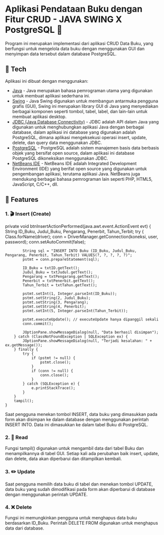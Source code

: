 # Aplikasi Pendataan Buku dengan Fitur CRUD - JAVA SWING X PostgreSQL 🚀
Program ini merupakan implementasi dari aplikasi CRUD Data Buku, yang berfungsi untuk mengelola data buku dengan menggunakan GUI dan menyimpan data tersebut dalam database PostgreSQL.
## 🔧 Tech
Aplikasi ini dibuat dengan menggunakan:
- [Java](https://www.oracle.com/java/technologies/downloads/?er=221886) - Java merupakan bahasa pemrograman utama yang digunakan untuk membuat aplikasi sederhana ini.
- [Swing](https://docs.oracle.com/javase/tutorial/uiswing/start/index.html) - Java Swing digunakan untuk membangun antarmuka pengguna grafis (GUI), Swing ini merupakan library GUI di Java yang menyediakan berbagai komponen seperti tombol, tabel, label, dan lain-lain untuk membuat aplikasi desktop.
- [JDBC (Java Database Connectivity)](https://docs.oracle.com/javase/tutorial/jdbc/) - JDBC adalah API dalam Java yang digunakan untuk menghubungkan aplikasi Java dengan berbagai database, dalam aplikasi ini database yang digunakan adalah PostgreSQL, dimana aplikasi mengeksekusi operasi insert, update, delete, dan query data menggunakan JDBC.
- [PostgreSQL](https://www.postgresql.org/download/) - PostgreSQL adalah sistem manajemen basis data berbasis objek yang bersifat open source, dalam aplikasi ini database PostgreSQL dikoneksikan menggunakan JDBC.
- [NetBeans IDE](https://netbeans.apache.org/download/index.html) - NetBeans IDE adalah Integrated Development Environment (IDE) yang berifat open source yang digunakan untuk pengembangan aplikasi, terutama aplikasi Java. NetBeans juga mendukung berbagai bahasa pemrograman lain seperti PHP, HTML5, JavaScript, C/C++, dll.
## 🔭 Features
### 1. 🎬 Insert (Create)
private void btnInsertActionPerformed(java.awt.event.ActionEvent evt) {                                          
        String ID_Buku, Judul_Buku, Pengarang, Penerbit, Tahun_Terbit;
        try {
            Class.forName(driver);
            conn = DriverManager.getConnection(koneksi, user, password);
            conn.setAutoCommit(false);

            String sql = "INSERT INTO Buku (ID_Buku, Judul_Buku, Pengarang, Penerbit, Tahun_Terbit) VALUES(?, ?, ?, ?, ?)";
            pstmt = conn.prepareStatement(sql);

            ID_Buku = txtID.getText();
            Judul_Buku = txtJudul.getText();
            Pengarang = txtPengarang.getText();
            Penerbit = txtPenerbit.getText();
            Tahun_Terbit = txtTahun.getText();

            pstmt.setInt(1, Integer.parseInt(ID_Buku));
            pstmt.setString(2, Judul_Buku);
            pstmt.setString(3, Pengarang);
            pstmt.setString(4, Penerbit);
            pstmt.setInt(5, Integer.parseInt(Tahun_Terbit));

            pstmt.executeUpdate(); // executeUpdate hanya dipanggil sekali
            conn.commit();

            JOptionPane.showMessageDialog(null, "Data berhasil disimpan");
        } catch (ClassNotFoundException | SQLException ex) {
            JOptionPane.showMessageDialog(null, "Terjadi kesalahan: " + ex.getMessage());
        } finally {
            try {
                if (pstmt != null) {
                    pstmt.close();
                }
                if (conn != null) {
                    conn.close();
                }
            } catch (SQLException e) {
                e.printStackTrace();
            }
        }
        tampil();
    } 
Saat pengguna menekan tombol INSERT, data buku yang dimasukkan pada form akan disimpan ke dalam database dengan menggunakan perintah INSERT INTO. Data ini dimasukkan ke dalam tabel Buku di PostgreSQL.
### 2. 🔎 Read 
Fungsi tampil() digunakan untuk mengambil data dari tabel Buku dan menampilkannya di tabel GUI. Setiap kali ada perubahan baik insert, update, dan delete, data akan diperbarui dan ditampilkan kembali.
### 3. ✏️ Update
Saat pengguna memilih data buku di tabel dan menekan tombol UPDATE, data buku yang sudah dimodifikasi pada form akan diperbarui di database dengan menggunakan perintah UPDATE.
### 4. ❌ Delete 
Fungsi ini memungkinkan pengguna untuk menghapus data buku berdasarkan ID_Buku. Perintah DELETE FROM digunakan untuk menghapus data dari database.
